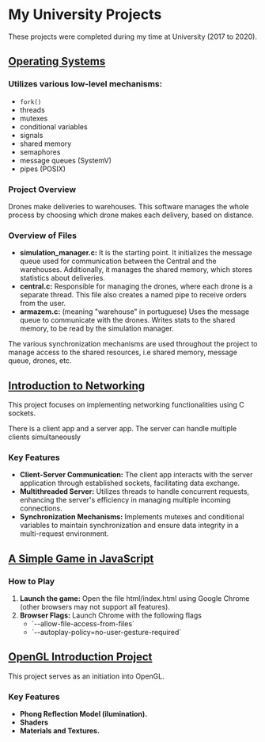# My University Projects

These projects were completed during my time at University (2017 to 2020).

## [Operating Systems](Operating-Systems/)

### Utilizes various low-level mechanisms:
- `fork()`
- threads
- mutexes
- conditional variables
- signals
- shared memory
- semaphores
- message queues (SystemV)
- pipes (POSIX)

### Project Overview
Drones make deliveries to warehouses. This software manages the whole process by choosing which drone makes each delivery, based on distance.

### Overview of Files
- <b>simulation_manager.c:</b>
It is the starting point. It initializes the message queue used for communication between the Central and the warehouses. Additionally, it manages the shared memory, which stores statistics about deliveries.
- <b>central.c:</b>
Responsible for managing the drones, where each drone is a separate thread. This file also creates a named pipe to receive orders from the user.
- <b>armazem.c:</b> (meaning "warehouse" in portuguese)
Uses the message queue to communicate with the drones. Writes stats to the shared memory, to be read by the simulation manager.
<p>The various synchronization mechanisms are used throughout the project to manage access to the shared resources, i.e shared memory, message queue, drones, etc.</p>


## [Introduction to Networking](Networking-Introduction/)

This project focuses on implementing networking functionalities using C sockets.
<p>There is a client app and a server app. The server can handle multiple clients simultaneously</p>

### Key Features

- <b>Client-Server Communication:</b> The client app interacts with the server application through established sockets, facilitating data exchange.
- <b>Multithreaded Server:</b> Utilizes threads to handle concurrent requests, enhancing the server's efficiency in managing multiple incoming connections.
- <b>Synchronization Mechanisms:</b> Implements mutexes and conditional variables to maintain synchronization and ensure data integrity in a multi-request environment.

## [A Simple Game in JavaScript](Game-JavaScript/)

### How to Play

1. <b>Launch the game:</b> Open the file html/index.html using Google Chrome (other browsers may not support all features).
2. <b>Browser Flags:</b> Launch Chrome with the following flags
    - ´--allow-file-access-from-files´
    - ´--autoplay-policy=no-user-gesture-required´

## [OpenGL Introduction Project](OpenGL-Introduction)

This project serves as an initiation into OpenGL.

### Key Features
- <b>Phong Reflection Model (ilumination).</b>
- <b>Shaders</b>
- <b>Materials and Textures.</b>